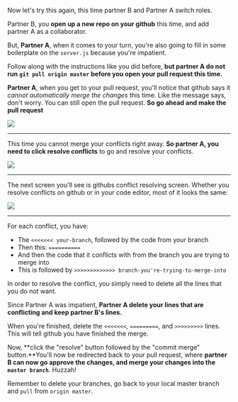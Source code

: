 
Now let's try this again, this time partner B and Partner A switch roles.

Partner B, you **open up a new repo on your github** this time, and add partner A as a collaborator.

  

But, **Partner A**, when it comes to your turn, you're also going to fill in some boilerplate on the `server.js` because you're impatient.

  

Follow along with the instructions like you did before, **but partner A do not run** **`git pull origin master`** **before you open your pull request this time.**

  

**Partner A**, when you get to your pull request, you'll notice that github says it _cannot automatically merge the changes_ this time. Like the message says, don't worry. You can still open the pull request. **So go ahead and make the pull request**

  

![](https://s3-us-west-2.amazonaws.com/learn-app/lesson-images/git/cantmerge.png)

---
  

This time you cannot merge your conflicts right away. **So partner A, you need to click resolve conflicts** to go and resolve your conflicts.

  

![](https://s3-us-west-2.amazonaws.com/learn-app/lesson-images/git/resolveConflicts.png)

---

The next screen you'll see is githubs conflict resolving screen. Whether you resolve conflicts on github or in your code editor, most of it looks the same:

  

![](https://s3-us-west-2.amazonaws.com/learn-app/lesson-images/git/githubResolve.png)

---

For each conflict, you have:

-   The `<<<<<<< your-branch`, followed by the code from your branch
-   Then this: `==========`
-   And then the code that it conflicts with from the branch you are trying to merge into
-   This is followed by `>>>>>>>>>>>>> branch-you're-trying-to-merge-into`

  

In order to resolve the conflict, you simply need to delete all the lines that you do not want.

Since Partner A was impatient, **Partner A delete your lines that are conflicting and keep partner B's lines.**

  

When you're finished, delete the `<<<<<<<`, `=========`, and `>>>>>>>>>` lines. This will tell github you have finished the merge.

  

Now, **click the "resolve" button followed by the "commit merge" button.**You'll now be redirected back to your pull request, where **partner B can now go approve the changes, and merge your changes into the** **`master branch`**. Huzzah!

  

Remember to delete your branches, go back to your local master branch and `pull` from `origin master`.